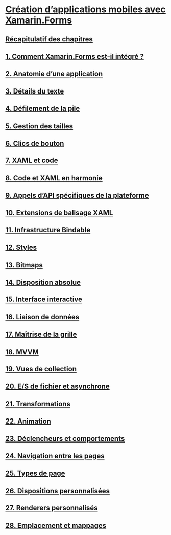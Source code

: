# [Création d’applications mobiles avec Xamarin.Forms](index.md)
## [Récapitulatif des chapitres](summaries/index.md)
## [1. Comment Xamarin.Forms est-il intégré ?](summaries/chapter01.md)
## [2. Anatomie d’une application](summaries/chapter02.md)
## [3. Détails du texte](summaries/chapter03.md)
## [4. Défilement de la pile](summaries/chapter04.md)
## [5. Gestion des tailles](summaries/chapter05.md)
## [6. Clics de bouton](summaries/chapter06.md)
## [7. XAML et code](summaries/chapter07.md)
## [8. Code et XAML en harmonie](summaries/chapter08.md)
## [9. Appels d’API spécifiques de la plateforme](summaries/chapter09.md)
## [10. Extensions de balisage XAML](summaries/chapter10.md)
## [11. Infrastructure Bindable](summaries/chapter11.md)
## [12. Styles](summaries/chapter12.md)
## [13. Bitmaps](summaries/chapter13.md)
## [14. Disposition absolue](summaries/chapter14.md)
## [15. Interface interactive](summaries/chapter15.md)
## [16. Liaison de données](summaries/chapter16.md)
## [17. Maîtrise de la grille](summaries/chapter17.md)
## [18. MVVM](summaries/chapter18.md)
## [19. Vues de collection](summaries/chapter19.md)
## [20. E/S de fichier et asynchrone](summaries/chapter20.md)
## [21. Transformations](summaries/chapter21.md)
## [22. Animation](summaries/chapter22.md)
## [23. Déclencheurs et comportements](summaries/chapter23.md)
## [24. Navigation entre les pages](summaries/chapter24.md)
## [25. Types de page](summaries/chapter25.md)
## [26. Dispositions personnalisées](summaries/chapter26.md)
## [27. Renderers personnalisés](summaries/chapter27.md)
## [28. Emplacement et mappages](summaries/chapter28.md)
